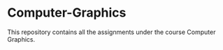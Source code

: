 # Computer-Graphics

This repository contains all the assignments under the course Computer Graphics.
